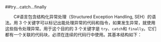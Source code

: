 ##try...catch...finally

&emsp;&emsp;C#语言包含结构化异常处理（Structured Exception Handling, SEH）的语法。用 3 个关键字可以标记出能处理异常的代码和指令，如果发生异常，就使用这些指令处理异常。用于这个目的的 3 个关键字是 `try`、`catch`和 `finally`。它们都有一个关联的代码块，必须在连续的代码行中使用。其基本结构如下：

